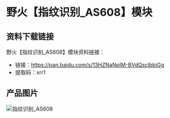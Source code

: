 [](index)

# 野火【指纹识别_AS608】模块

## 资料下载链接
野火【指纹识别_AS608】模块资料链接：
* 链接：https://pan.baidu.com/s/13HZNaNpIM-BVdQsclbbiGg 
* 提取码：xrr1 

## 产品图片
![指纹识别_AS608](https://raw.githubusercontent.com/wiki/Embdefire/products/images/模块产品/传感器/指纹识别_AS608.jpg)